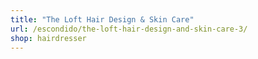 ```yaml
---
title: "The Loft Hair Design & Skin Care"
url: /escondido/the-loft-hair-design-and-skin-care-3/
shop: hairdresser
---
```

